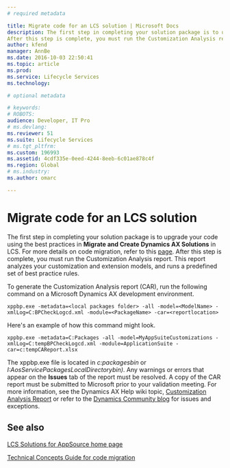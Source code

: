 ```yaml
---
# required metadata

title: Migrate code for an LCS solution | Microsoft Docs
description: The first step in completing your solution package is to upgrade your code using the best practices in <strong>Migrate and Create Dynamics AX Solutions</strong> in LCS. For more details on code migration, refer to this <a href="http://ax.help.dynamics.com/en/wiki/technical-concepts-guide/#code-migration">page</a>. 
After this step is complete, you must run the Customization Analysis report. This report analyzes your customization and extension models, and runs a predefined set of best practice rules. 
author: kfend
manager: AnnBe
ms.date: 2016-10-03 22:50:41
ms.topic: article
ms.prod: 
ms.service: Lifecycle Services
ms.technology: 

# optional metadata

# keywords: 
# ROBOTS: 
audience: Developer, IT Pro
# ms.devlang: 
ms.reviewer: 51
ms.suite: Lifecycle Services
# ms.tgt_pltfrm: 
ms.custom: 196993
ms.assetid: 4cdf335e-0eed-4244-8eeb-6c01ae878c4f
ms.region: Global
# ms.industry: 
ms.author: omarc

---
```


# Migrate code for an LCS solution

The first step in completing your solution package is to upgrade your code using the best practices in <strong>Migrate and Create Dynamics AX Solutions</strong> in LCS. For more details on code migration, refer to this <a href="http://ax.help.dynamics.com/en/wiki/technical-concepts-guide/#code-migration">page</a>. 
After this step is complete, you must run the Customization Analysis report. This report analyzes your customization and extension models, and runs a predefined set of best practice rules. 

To generate the Customization Analysis report (CAR), run the following command on a Microsoft Dynamics AX development environment.

    xppbp.exe -metadata=<local packages folder> -all -model=<ModelName> -xmlLog=C:BPCheckLogcd.xml -module=<PackageName> -car=<reportlocation>

Here's an example of how this command might look.

    xppbp.exe -metadata=C:Packages -all -model=MyAppSuiteCustomizations -xmlLog=C:tempBPCheckLogcd.xml -module=ApplicationSuite -car=c:tempCAReport.xlsx

The xppbp.exe file is located in *c:packagesbin* or *I:AosServicePackagesLocalDirectorybin)*. Any warnings or errors that appear on the **Issues** tab of the report must be resolved. A copy of the CAR report must be submitted to Microsoft prior to your validation meeting. For more information, see the Dynamics AX Help wiki topic, [Customization Analysis Report](https://docs.microsoft.com/en-us/dynamics365/operations/dev-itpro/dev-tools/car) or refer to the [Dynamics Community blog](http://community.dynamics.com/ax/b/newdynamicsax/archive/2016/03/21/customization-analysis-report-exceptions-and-known-issues) for issues and exceptions.

See also
--------

[LCS Solutions for AppSource home page](https://docs.microsoft.com/en-us/dynamics365/operations/dev-itpro/lifecycle-services/lcs-solutions-for-app-source)

[Technical Concepts Guide for code migration](https://docs.microsoft.com/en-us/dynamics365/operations/dev-itpro/get-started/technical-concepts-guide#code-migration)

